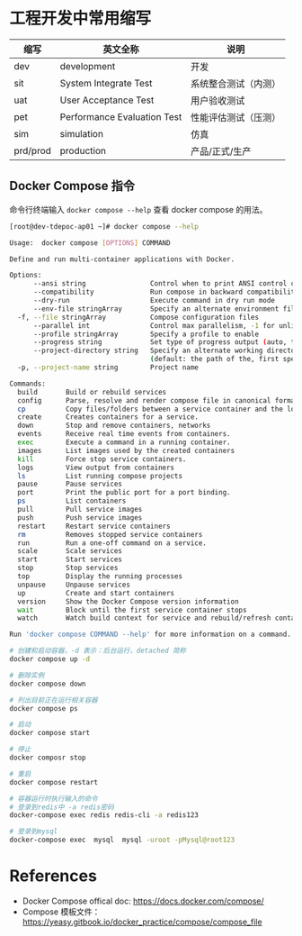 <!--
 * @Author: JohnJeep
 * @Date: 2024-01-06 17:19:15
 * @LastEditors: JohnJeep
 * @LastEditTime: 2024-01-06 17:30:46
 * @Description:  Docker Compose 用法
 * Copyright (c) 2024 by John Jeep, All Rights Reserved. 
-->

# 工程开发中常用缩写

| 缩写     | 英文全称                    | 说明                 |
| -------- | --------------------------- | -------------------- |
| dev      | development                 | 开发                 |
| sit      | System Integrate Test       | 系统整合测试（内测） |
| uat      | User Acceptance Test        | 用户验收测试         |
| pet      | Performance Evaluation Test | 性能评估测试（压测） |
| sim      | simulation                  | 仿真                 |
| prd/prod | production                  | 产品/正式/生产       |



## Docker Compose 指令

命令行终端输入 `docker compose --help` 查看 docker compose 的用法。

```sh
[root@dev-tdepoc-ap01 ~]# docker compose --help

Usage:  docker compose [OPTIONS] COMMAND

Define and run multi-container applications with Docker.

Options:
      --ansi string                Control when to print ANSI control characters ("never"|"always"|"auto") (default "auto")
      --compatibility              Run compose in backward compatibility mode
      --dry-run                    Execute command in dry run mode
      --env-file stringArray       Specify an alternate environment file.
  -f, --file stringArray           Compose configuration files
      --parallel int               Control max parallelism, -1 for unlimited (default -1)
      --profile stringArray        Specify a profile to enable
      --progress string            Set type of progress output (auto, tty, plain, quiet) (default "auto")
      --project-directory string   Specify an alternate working directory
                                   (default: the path of the, first specified, Compose file)
  -p, --project-name string        Project name

Commands:
  build       Build or rebuild services
  config      Parse, resolve and render compose file in canonical format
  cp          Copy files/folders between a service container and the local filesystem
  create      Creates containers for a service.
  down        Stop and remove containers, networks
  events      Receive real time events from containers.
  exec        Execute a command in a running container.
  images      List images used by the created containers
  kill        Force stop service containers.
  logs        View output from containers
  ls          List running compose projects
  pause       Pause services
  port        Print the public port for a port binding.
  ps          List containers
  pull        Pull service images
  push        Push service images
  restart     Restart service containers
  rm          Removes stopped service containers
  run         Run a one-off command on a service.
  scale       Scale services
  start       Start services
  stop        Stop services
  top         Display the running processes
  unpause     Unpause services
  up          Create and start containers
  version     Show the Docker Compose version information
  wait        Block until the first service container stops
  watch       Watch build context for service and rebuild/refresh containers when files are updated

Run 'docker compose COMMAND --help' for more information on a command.
```



```sh
# 创建和启动容器，-d 表示：后台运行，detached 简称
docker compose up -d

# 删除实例
docker compose down

# 列出目前正在运行相关容器
docker compose ps

# 启动
docker compose start

# 停止
docker composr stop

# 重启
docker compose restart

# 容器运行时执行输入的命令
# 登录到redis中 -a redis密码
docker-compose exec redis redis-cli -a redis123

# 登录到mysql
docker-compose exec  mysql  mysql -uroot -pMysql@root123
```



# References

- Docker Compose offical doc: https://docs.docker.com/compose/
- Compose 模板文件：https://yeasy.gitbook.io/docker_practice/compose/compose_file
